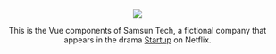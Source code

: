 <div align="center">
<img src="https://user-images.githubusercontent.com/45593212/133093951-9e97fabd-543e-44e5-9774-2f279b0eb3dc.png"/>


This is the Vue components of Samsun Tech, a fictional company that appears in the drama <a href="https://user-images.githubusercontent.com/45593212/133093951-9e97fabd-543e-44e5-9774-2f279b0eb3dc.png" target="_blank" rel="noopener noreferrer">Startup</a> on Netflix.
</div>

